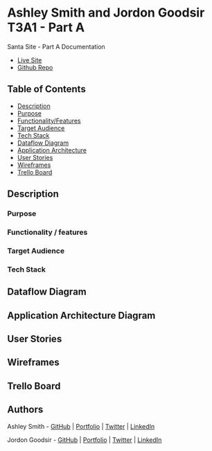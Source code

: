 # Ashley Smith and Jordon Goodsir T3A1 - Part A

Santa Site - Part A Documentation

- [Live Site](#)
- [Github Repo](https://github.com/MERN-Project-Santa/Part-A-Docs)

## Table of Contents

- [Description]()
- [Purpose]()
- [Functionality/Features]()
- [Target Audience]()
- [Tech Stack]()
- [Dataflow Diagram]()
- [Application Architecture]()
- [User Stories]()
- [Wireframes]()
- [Trello Board]()

## Description

### Purpose

### Functionality / features

### Target Audience

### Tech Stack

## Dataflow Diagram

## Application Architecture Diagram

## User Stories

## Wireframes

## Trello Board

## Authors

Ashley Smith - [GitHub](https://github.com/Ash-Eileen) | [Portfolio](https://ashleysmith.netlify.app/) | [Twitter](https://twitter.com/Ash413_) | [LinkedIn](https://ashleysmith.netlify.app/contact.html)

Jordon Goodsir - [GitHub](https://github.com/JordonGoodsir) | [Portfolio](https://jordongoodsir.netlify.app/) | [Twitter](https://twitter.com/GoodsirDev) | [LinkedIn](https://www.linkedin.com/in/jordon-goodsir-61466a1a5/)
